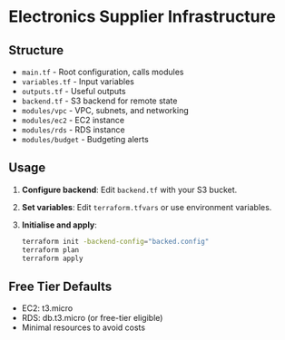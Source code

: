 # Electronics Supplier Infrastructure

## Structure

- `main.tf` - Root configuration, calls modules
- `variables.tf` - Input variables
- `outputs.tf` - Useful outputs
- `backend.tf` - S3 backend for remote state
- `modules/vpc` - VPC, subnets, and networking
- `modules/ec2` - EC2 instance
- `modules/rds` - RDS instance
- `modules/budget` - Budgeting alerts

## Usage

1. **Configure backend**: Edit `backend.tf` with your S3 bucket.
2. **Set variables**: Edit `terraform.tfvars` or use environment variables.
3. **Initialise and apply**:

   ```sh
   terraform init -backend-config="backed.config"
   terraform plan
   terraform apply
   ```

## Free Tier Defaults

- EC2: t3.micro
- RDS: db.t3.micro (or free-tier eligible)
- Minimal resources to avoid costs

